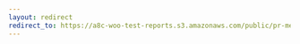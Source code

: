 ```yaml
---
layout: redirect
redirect_to: https://a8c-woo-test-reports.s3.amazonaws.com/public/pr-merge/37906/e2e/index.html
---
```

